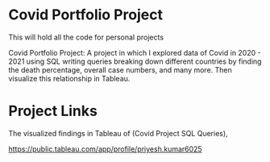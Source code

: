 # Covid Portfolio Project
This will hold all the code for personal projects

Covid Portfolio Project: A project in which I explored data of Covid in 2020 - 2021 using SQL writing 
queries breaking down different countries by finding the death percentage, overall case numbers, 
and many more. Then visualize this relationship in Tableau.

# Project Links
The visualized findings in Tableau of (Covid Project SQL Queries),

https://public.tableau.com/app/profile/priyesh.kumar6025 
